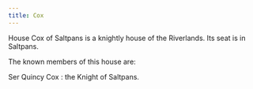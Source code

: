 ```yaml
---
title: Cox
---
```


House Cox of Saltpans is a knightly house of the Riverlands. Its seat is in Saltpans.

The known members of this house are:

Ser Quincy Cox : the Knight of Saltpans.


